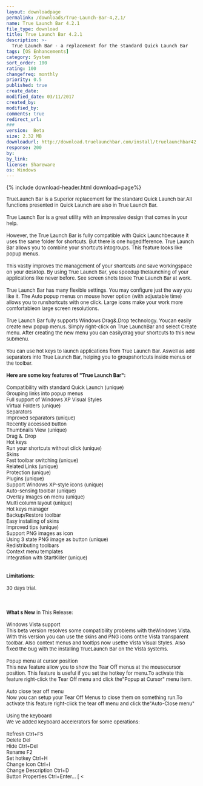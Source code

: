 ```yaml
---
layout: downloadpage
permalink: /downloads/True-Launch-Bar-4,2,1/
name: True Launch Bar 4.2.1
file_type: download
title: True Launch Bar 4.2.1
description: >-
  True Launch Bar - a replacement for the standard Quick Launch Bar
tags: [OS Enhancements]
category: System
sort_order: 100
rating: 100
changefreq: monthly
priority: 0.5
published: true
create_date: 
modified_date: 03/11/2017
created_by: 
modified_by: 
comments: true
redirect_url: 
### 
version:  Beta
size: 2.32 MB
downloadurl: http://download.truelaunchbar.com/install/truelaunchbar42.exe
response: 200
by: 
by_link: 
license: Shareware
os: Windows
---
```


{% include download-header.html download=page%}

<p style="fix-download-text !important">
<p><font size="2">TrueLaunch Bar is a Superior replacement for the standard Quick Launch bar.All functions presented in Quick Launch are also in True Launch Bar. <br />
<br />
True Launch Bar is a great utility with an impressive design that comes in your help.<br />
<br />
However, the True Launch Bar is fully compatible with Quick Launchbecause it uses the same folder for shortcuts. But there is one hugedifference. True Launch Bar allows you to combine your shortcuts intogroups. This feature looks like popup menus. <br />
<br />
This vastly improves the management of your shortcuts and save workingspace on your desktop. By using True Launch Bar, you speedup thelaunching of your applications like never before. See screen shots tosee True Launch Bar at work. <br />
<br />
True Launch Bar has many flexible settings. You may configure just the way you like it. The Auto popup menus on mouse hover option (with adjustable time) allows you to runshortcuts with one click. Large icons make your work more comfortableon large screen resolutions. <br />
<br />
True Launch Bar fully supports Windows Drag&amp;.Drop technology. Youcan easily create new popup menus. Simply right-click on True LaunchBar and select Create menu. After creating the new menu you can easilydrag your shortcuts to this new submenu. <br />
<br />
You can use hot keys to launch applications from True Launch Bar. Aswell as add separators into True Launch Bar, helping you to groupshortcuts inside menus or the toolbar.<br />
<br />
<span><strong>Here are some key features of "True Launch Bar":</strong></span><br />
<br />
Compatibility with standard Quick Launch (unique) <br />
Grouping links into popup menus <br />
Full support of Windows XP Visual Styles <br />
Virtual Folders (unique) <br />
Separators <br />
Improved separators (unique) <br />
Recently accessed button <br />
Thumbnails View (unique) <br />
Drag &amp;. Drop <br />
Hot keys <br />
Run your shortcuts without click (unique) <br />
Skins <br />
Fast toolbar switching (unique) <br />
Related Links (unique) <br />
Protection (unique) <br />
Plugins (unique) <br />
Support Windows XP-style icons (unique) <br />
Auto-sensing toolbar (unique) <br />
Overlay Images on menu (unique) <br />
Multi column layout (unique) <br />
Hot keys manager <br />
Backup/Restore toolbar <br />
Easy installing of skins <br />
Improved tips (unique) <br />
Support PNG images as icon <br />
Using 3 state PNG image as button (unique) <br />
Redistributing toolbars <br />
Context menu templates <br />
Integration with StartKiller (unique) <br />
<br />
<br />
<span><strong>Limitations:</strong></span><br />
<br />
30 days trial.<br />
</font></p>
<div class="celltext_big"><br />
<br />
<font size="2"><strong>What s New</strong> in This Release:<br />
<br />
Windows Vista support <br />
This beta version resolves some compatibility problems with theWindows Vista. With this version you can use the skins and PNG icons onthe Vista transparent toolbar. Also context menus and tooltips now usethe Vista Visual Styles. Also fixed the bug with the installing TrueLaunch Bar on the Vista systems.<br />
<br />
Popup menu at cursor position<br />
This new feature allow you to show the Tear Off menus at the mousecursor position. This feature is useful if you set the hotkey for menu.To activate this feature right-click the Tear Off menu and click the"Popup at Cursor" menu item.<br />
<br />
Auto close tear off menu<br />
Now you can setup your Tear Off Menus to close them on something run.To activate this feature right-click the tear off menu and click the"Auto-Close menu"<br />
<br />
Using the keyboard<br />
We ve added keyboard accelerators for some operations:<br />
<br />
Refresh Ctrl+F5 <br />
Delete Del <br />
Hide Ctrl+Del <br />
Rename F2 <br />
Set hotkey Ctrl+H <br />
Change Icon Ctrl+I <br />
Change Description Ctrl+D <br />
Button Properties Ctrl+Enter... [ &lt;</font></div></p>
